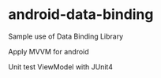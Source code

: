 # android-data-binding
Sample use of Data Binding Library

Apply MVVM for android

Unit test ViewModel with JUnit4
